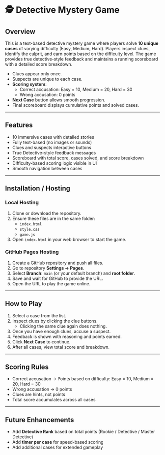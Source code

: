 # 🕵️ Detective Mystery Game

## Overview
This is a text-based detective mystery game where players solve **10 unique cases** of varying difficulty (Easy, Medium, Hard). Players inspect clues, identify the culprit, and earn points based on the difficulty level. The game provides true detective-style feedback and maintains a running scoreboard with a detailed score breakdown.  

- Clues appear only once.  
- Suspects are unique to each case.  
- **Scoring system:**  
  - Correct accusation: Easy = 10, Medium = 20, Hard = 30  
  - Wrong accusation: 0 points  
- **Next Case** button allows smooth progression.  
- Final scoreboard displays cumulative points and solved cases.  

---

## Features
- 10 immersive cases with detailed stories  
- Fully text-based (no images or sounds)  
- Clues and suspects interactive buttons  
- True Detective-style feedback messages  
- Scoreboard with total score, cases solved, and score breakdown  
- Difficulty-based scoring logic visible in UI  
- Smooth navigation between cases  

---

## Installation / Hosting

### Local Hosting
1. Clone or download the repository.  
2. Ensure these files are in the same folder:  
   - `index.html`  
   - `style.css`  
   - `game.js`  
3. Open `index.html` in your web browser to start the game.  

### GitHub Pages Hosting
1. Create a GitHub repository and push all files.  
2. Go to repository **Settings → Pages**.  
3. Select **Branch**: `main` (or your default branch) and **root folder**.  
4. Save and wait for GitHub to provide the URL.  
5. Open the URL to play the game online.  

---

## How to Play
1. Select a case from the list.  
2. Inspect clues by clicking the clue buttons.  
   - Clicking the same clue again does nothing.  
3. Once you have enough clues, accuse a suspect.  
4. Feedback is shown with reasoning and points earned.  
5. Click **Next Case** to continue.  
6. After all cases, view total score and breakdown.  

---

## Scoring Rules
- Correct accusation → Points based on difficulty: Easy = 10, Medium = 20, Hard = 30  
- Wrong accusation → 0 points  
- Clues are hints, not points  
- Total score accumulates across all cases  

---

## Future Enhancements
- Add **Detective Rank** based on total points (Rookie / Detective / Master Detective)  
- Add **timer per case** for speed-based scoring  
- Add additional cases for extended gameplay  
